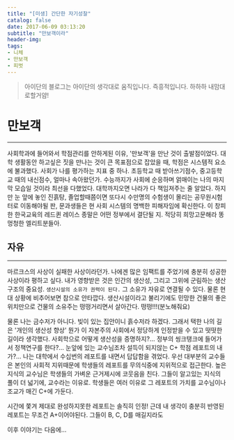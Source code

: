 ```yaml
---
title: "[미생] 간단한 자기성찰"
catalog: false
date: 2017-06-09 03:13:20
subtitle: "만보객이라"
header-img:
tags:
- 니체
- 만보객
- 피벗
---
```


> 아이단의 블로그는 아이단의 생각대로 움직입니다. 즉흥적입니다.
> 하하하 내맘대로할거얌!

# 만보객
---
사회학과에 들어와서 학점관리를 안하게된 이유, '만보객'을 만난 것이 출발점이었다. 대학 생활동안 하고싶은 짓을 만나는 것이 큰 목표점으로 잡았을 때, 학점은 시스템적 요소에 불과했다. 사회가 나를 평가하는 지표 중 하나. 초등학교 때 받아쓰기점수, 중고등학교 때의 내신점수, 얼마나 속아왔던가. 수능까지가 사회에 순응하며 얽매이는 나의 마지막 모습일 것이라 최선을 다했었다. 대학까지오면 나라가 다 책임져주는 줄 알았다. 하지만 눈 앞에 놓인 진흙탕, 졸업할때쯤이면 또다시 수만명의 수험생이 몰리는 공무원시험터로 이동해야될 판, 문과생들은 현 사회 시스템의 명백한 피해자임에 확신한다.
이 창피한 한국교육의 레드퀸 레이스 종말은 어떤 정부에서 결단될 지. 적당히 희망고문해라 똥멍청한 엘리트분들아.

## 자유
---
마르크스의 사상이 실패한 사상이라던가. 나에겐 많은 임팩트를 주었기에 충분히 성공한 사상이라 평하고 싶다. 내가 영향받은 것은 인간의 생산성, 그리고 그위에 군림하는 생산구조의 중요성.
`생산시설의 소유가 권력이 된다.`
그 소유가 자유로 연결될 수 있다. 물론 현대 상황에 비추어보면 참으로 안타깝다. 생산시설이라고 불리기에도 민망한 건물의 좋은 위치만으로 건물의 소유주는 떵떵거리면서 살아간다. 떵떵!!!(분노해줘요)

물론 나는 금수저가 아니다. 빚이 있는 집안이니 흙수저라 하겠다.
그래서 택한 나의 길은 '개인의 생산성 향상'
뭔가 이 자본주의 사회에서 정당하게 인정받을 수 있고 떳떳한 길이라 생각했다. 사회학으로 어떻게 생산성을 증명하지?...
정부의 씽크탱크에 들어가서 정책연구를 한다?... 눈앞에 있는 교수님조차 설득이 되지않는 C+ 학점 레포트의 내가?...
나는 대학에서 수십번의 레포트를 내면서 답답함을 겪었다. 우선 대부분의 교수들은 본인의 사회적 지위때문에 학생들의 레포트를 무의식중에 지위적으로 접근한다. 높은 지식의 교수님은 학생들의 가벼운 근거제시에 코웃음을 친다. 그들이 알고있는 지식의 풀이 더 넓기에, 교수라는 이유로. 학생들은 여러 이유로 그 레포트의 가치를 교수님이나 조교가 매긴 C+에 가둔다.

시간에 쫓겨 제대로 완성하지못한 레포트는 솔직히 인정!
근데 내 생각이 충분히 반영된 레포트는 무조건 A+이어야된다.
그들이 B, C, D를 매길지라도

이후 이야기는 다음에...
